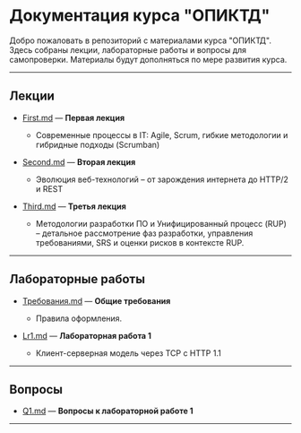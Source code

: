 # Документация курса "ОПИКТД"

Добро пожаловать в репозиторий с материалами курса "ОПИКТД". Здесь собраны лекции, лабораторные работы и вопросы для самопроверки. Материалы будут дополняться по мере развития курса.

---

## Лекции

- [First.md](First.md) — **Первая лекция**
  - Современные процессы в IT: Agile, Scrum, гибкие методологии и гибридные подходы (Scrumban)
 
- [Second.md](Second.md) — **Вторая лекция**
  - Эволюция веб-технологий – от зарождения интернета до HTTP/2 и REST

- [Third.md](Third.md) — **Третья лекция**
  - Методологии разработки ПО и Унифицированный процесс (RUP) – детальное рассмотрение фаз разработки, управления требованиями, SRS и оценки рисков в контексте RUP.

---

## Лабораторные работы

- [Требования.md](Требования.md) — **Общие требования**
  - Правила оформления.
  
- [Lr1.md](Lr1.md) — **Лабораторная работа 1**
  - Клиент-серверная модель через TCP с HTTP 1.1

---

## Вопросы

- [Q1.md](Q1.md) — **Вопросы к лабораторной работе 1**

---

